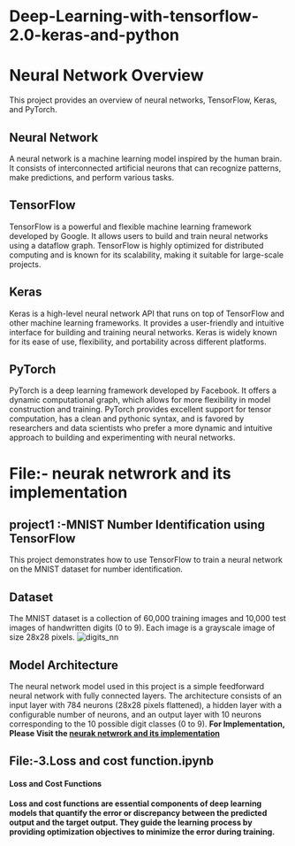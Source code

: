# Deep-Learning-with-tensorflow-2.0-keras-and-python
# Neural Network Overview

This project provides an overview of neural networks, TensorFlow, Keras, and PyTorch.

## Neural Network

A neural network is a machine learning model inspired by the human brain. It consists of interconnected artificial neurons that can recognize patterns, make predictions, and perform various tasks.

## TensorFlow

TensorFlow is a powerful and flexible machine learning framework developed by Google. It allows users to build and train neural networks using a dataflow graph. TensorFlow is highly optimized for distributed computing and is known for its scalability, making it suitable for large-scale projects.

## Keras

Keras is a high-level neural network API that runs on top of TensorFlow and other machine learning frameworks. It provides a user-friendly and intuitive interface for building and training neural networks. Keras is widely known for its ease of use, flexibility, and portability across different platforms.

## PyTorch

PyTorch is a deep learning framework developed by Facebook. It offers a dynamic computational graph, which allows for more flexibility in model construction and training. PyTorch provides excellent support for tensor computation, has a clean and pythonic syntax, and is favored by researchers and data scientists who prefer a more dynamic and intuitive approach to building and experimenting with neural networks.

# File:- neurak netwrork and its implementation
## project1 :-MNIST Number Identification using TensorFlow

This project demonstrates how to use TensorFlow to train a neural network on the MNIST dataset for number identification.

## Dataset

The MNIST dataset is a collection of 60,000 training images and 10,000 test images of handwritten digits (0 to 9). Each image is a grayscale image of size 28x28 pixels.
![digits_nn](https://github.com/RNVALA/Deep-Learning-with-tensorflow-2.0-keras-and-python/assets/112707550/046d9bb3-a28c-44a8-a3de-8e38893f77af)
## Model Architecture

The neural network model used in this project is a simple feedforward neural network with fully connected layers. The architecture consists of an input layer with 784 neurons (28x28 pixels flattened), a hidden layer with a configurable number of neurons, and an output layer with 10 neurons corresponding to the 10 possible digit classes (0 to 9).
<b> For  Implementation, Please Visit the [neurak netwrork and its implementation](https://github.com/RNVALA/Deep-Learning-with-tensorflow-2.0-keras-and-python/blob/master/neural%20network%20and%20its%20implementatioln.ipynb)

## File:-3.Loss and cost function.ipynb
#### Loss and Cost Functions

Loss and cost functions are essential components of deep learning models that quantify the error or discrepancy between the predicted output and the target output. They guide the learning process by providing optimization objectives to minimize the error during training.




